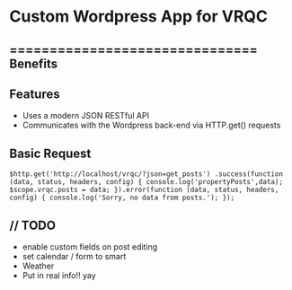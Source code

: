 # Custom Wordpress App for VRQC
===============================
Benefits
--
Features
--
* Uses a modern JSON RESTful API
* Communicates with the Wordpress back-end via HTTP.get() requests

Basic Request
--
`$http.get('http://localhost/vrqc/?json=get_posts')
     .success(function (data, status, headers, config) {
         console.log('propertyPosts',data);
         $scope.vrqc.posts = data;
     }).error(function (data, status, headers, config) {
         console.log('Sorry, no data from posts.');
 });`

// TODO
---
* enable custom fields on post editing
* set calendar / form to smart
* Weather
* Put in real info!! yay